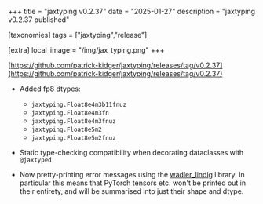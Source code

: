 +++
title = "jaxtyping v0.2.37"
date = "2025-01-27"
description = "jaxtyping v0.2.37 published"

[taxonomies]
tags = ["jaxtyping","release"]

[extra]
local_image = "/img/jax_typing.png"
+++

[https://github.com/patrick-kidger/jaxtyping/releases/tag/v0.2.37](https://github.com/patrick-kidger/jaxtyping/releases/tag/v0.2.37)

* Added fp8 dtypes:
    * `jaxtyping.Float8e4m3b11fnuz`
    * `jaxtyping.Float8e4m3fn`
    * `jaxtyping.Float8e4m3fnuz`
    * `jaxtyping.Float8e5m2`
    * `jaxtyping.Float8e5m2fnuz`

* Static type-checking compatibility when decorating dataclasses with `@jaxtyped`
 
* Now pretty-printing error messages using the [wadler_lindig](https://github.com/patrick-kidger/wadler_lindig) library. In particular this means that PyTorch tensors etc. won't be printed out in their entirety, and will be summarised into just their shape and dtype. 



